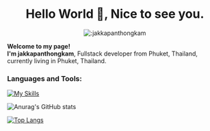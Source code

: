<div align="center">
<h1>Hello World 👋, Nice to see you.</h1>
</div>

<div align="center">
  <img src="https://count.getloli.com/get/@:jakkapanthongkam" alt=":jakkapanthongkam" />
</div>

**Welcome to my page!** <br>
**I'm jakkapanthongkam**, Fullstack developer from Phuket, Thailand, currently living in  Phuket, Thailand.

### Languages and Tools:

[![My Skills](https://skillicons.dev/icons?i=javascript,aws,gcp,typescript,html,css,vue,nuxt,nestjs,laravel,docker,mysql,discord,github,idea,vscode)](https://skillicons.dev)

![Anurag's GitHub stats](https://github-readme-stats.vercel.app/api?username=jakkapanthongkam&show_icons=true&theme=radical)

[![Top Langs](https://github-readme-stats.vercel.app/api/top-langs/?username=jakkapanthongkam&layout=compact)](https://github.com/jakkapanthongkam)
